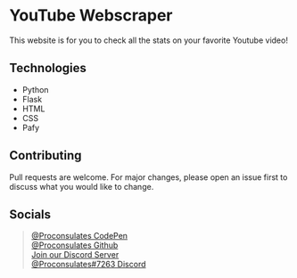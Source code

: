 # YouTube Webscraper

This website is for you to check all the stats on your favorite Youtube video!

## Technologies
- Python
- Flask
- HTML
- CSS
- Pafy

## Contributing
Pull requests are welcome. For major changes, please open an issue first to discuss what you would like to change.

## Socials
> [@Proconsulates CodePen](https://codepen.io/proconsulates/)<br/>
> [@Proconsulates Github](https://github.com/Lucas-02/)<br/>
> [Join our Discord Server](https://discord.st/Legit-Programming)<br/>
> [@Proconsulates#7263 Discord](https://discord.com/channels/@me)<br/>
